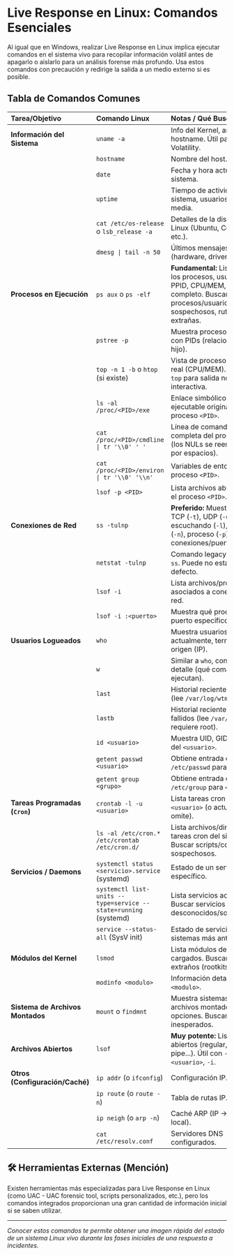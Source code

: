 # Live Response en Linux: Comandos Esenciales

Al igual que en Windows, realizar Live Response en Linux implica ejecutar comandos en el sistema vivo para recopilar información volátil antes de apagarlo o aislarlo para un análisis forense más profundo. Usa estos comandos con precaución y redirige la salida a un medio externo si es posible.

## Tabla de Comandos Comunes

| Tarea/Objetivo                      | Comando Linux                                                                | Notas / Qué Buscar                                                                                                                             |
| :---------------------------------- | :--------------------------------------------------------------------------- | :--------------------------------------------------------------------------------------------------------------------------------------------- |
| **Información del Sistema** | `uname -a`                                                                   | Info del Kernel, arquitectura, hostname. Útil para perfil Volatility.                                                                        |
|                                     | `hostname`                                                                   | Nombre del host.                                                                                                                               |
|                                     | `date`                                                                       | Fecha y hora actuales del sistema.                                                                                                              |
|                                     | `uptime`                                                                     | Tiempo de actividad del sistema, usuarios, carga media.                                                                                        |
|                                     | `cat /etc/os-release` o `lsb_release -a`                                     | Detalles de la distribución Linux (Ubuntu, CentOS, etc.).                                                                                     |
|                                     | `dmesg \| tail -n 50`                                                        | Últimos mensajes del kernel (hardware, drivers, errores).                                                                                     |
| **Procesos en Ejecución** | `ps aux` o `ps -elf`                                                         | **Fundamental:** Lista todos los procesos, usuario, PID, PPID, CPU/MEM, comando completo. Buscar procesos/usuarios sospechosos, rutas extrañas. |
|                                     | `pstree -p`                                                                  | Muestra procesos en árbol con PIDs (relaciones padre-hijo).                                                                                  |
|                                     | `top -n 1 -b` o `htop` (si existe)                                         | Vista de procesos en tiempo real (CPU/MEM). `-n 1 -b` en `top` para salida no interactiva.                                                     |
|                                     | `ls -al /proc/<PID>/exe`                                                       | Enlace simbólico al ejecutable original del proceso `<PID>`.                                                                                  |
|                                     | `cat /proc/<PID>/cmdline \| tr '\\0' ' '`                                    | Línea de comandos completa del proceso `<PID>` (los NULs se reemplazan por espacios).                                                          |
|                                     | `cat /proc/<PID>/environ \| tr '\\0' '\\n'`                                  | Variables de entorno del proceso `<PID>`.                                                                                                    |
|                                     | `lsof -p <PID>`                                                              | Lista archivos abiertos por el proceso `<PID>`.                                                                                               |
| **Conexiones de Red** | `ss -tulnp`                                                                  | **Preferido:** Muestra sockets TCP (`-t`), UDP (`-u`), escuchando (`-l`), numérico (`-n`), proceso (`-p`). Buscar conexiones/puertos C2, etc.   |
|                                     | `netstat -tulnp`                                                             | Comando legacy similar a `ss`. Puede no estar por defecto.                                                                                     |
|                                     | `lsof -i`                                                                    | Lista archivos/procesos asociados a conexiones de red.                                                                                        |
|                                     | `lsof -i :<puerto>`                                                            | Muestra qué proceso usa un puerto específico.                                                                                              |
| **Usuarios Logueados** | `who`                                                                        | Muestra usuarios logueados actualmente, terminal, origen (IP).                                                                                 |
|                                     | `w`                                                                          | Similar a `who`, con más detalle (qué comando ejecutan).                                                                                    |
|                                     | `last`                                                                       | Historial reciente de logins (lee `/var/log/wtmp`).                                                                                          |
|                                     | `lastb`                                                                      | Historial reciente de logins fallidos (lee `/var/log/btmp`, requiere root).                                                                 |
|                                     | `id <usuario>`                                                               | Muestra UID, GID, grupos del `<usuario>`.                                                                                                      |
|                                     | `getent passwd <usuario>`                                                    | Obtiene entrada de `/etc/passwd` para `<usuario>`.                                                                                            |
|                                     | `getent group <grupo>`                                                       | Obtiene entrada de `/etc/group` para `<grupo>`.                                                                                              |
| **Tareas Programadas (`Cron`)** | `crontab -l -u <usuario>`                                                    | Lista tareas cron del `<usuario>` (o actual si se omite).                                                                                    |
|                                     | `ls -al /etc/cron.* /etc/crontab /etc/cron.d/`                               | Lista archivos/directorios de tareas cron del sistema. Buscar scripts/comandos sospechosos.                                                   |
| **Servicios / Daemons** | `systemctl status <servicio>.service` (systemd)                                | Estado de un servicio específico.                                                                                                             |
|                                     | `systemctl list-units --type=service --state=running` (systemd)              | Lista servicios activos. Buscar servicios desconocidos/sospechosos.                                                                           |
|                                     | `service --status-all` (SysV init)                                           | Estado de servicios en sistemas más antiguos.                                                                                                |
| **Módulos del Kernel** | `lsmod`                                                                      | Lista módulos del kernel cargados. Buscar módulos extraños (rootkits).                                                                         |
|                                     | `modinfo <modulo>`                                                             | Información detallada de un `<modulo>`.                                                                                                      |
| **Sistema de Archivos Montados** | `mount` o `findmnt`                                                          | Muestra sistemas de archivos montados, opciones. Buscar montajes inesperados.                                                               |
| **Archivos Abiertos** | `lsof`                                                                       | **Muy potente:** Lista archivos abiertos (regular, red, pipe...). Útil con `-p <PID>`, `-u <usuario>`, `-i`.                                    |
| **Otros (Configuración/Caché)** | `ip addr` (o `ifconfig`)                                                     | Configuración IP.                                                                                                                            |
|                                     | `ip route` (o `route -n`)                                                      | Tabla de rutas IP.                                                                                                                             |
|                                     | `ip neigh` (o `arp -n`)                                                      | Caché ARP (IP -> MAC local).                                                                                                                   |
|                                     | `cat /etc/resolv.conf`                                                       | Servidores DNS configurados.                                                                                                                 |

## 🛠️ Herramientas Externas (Mención)

Existen herramientas más especializadas para Live Response en Linux (como UAC - UAC forensic tool, scripts personalizados, etc.), pero los comandos integrados proporcionan una gran cantidad de información inicial si se saben utilizar.

---
*Conocer estos comandos te permite obtener una imagen rápida del estado de un sistema Linux vivo durante las fases iniciales de una respuesta a incidentes.*

